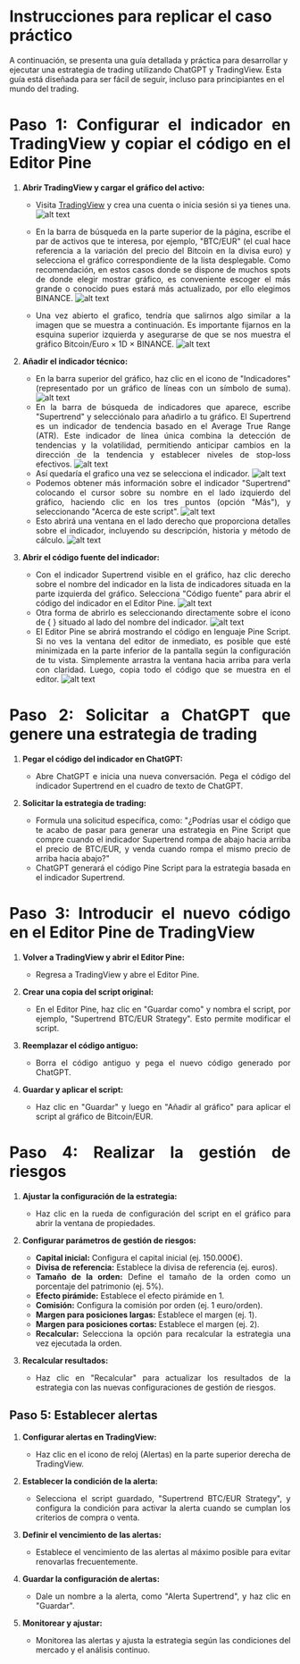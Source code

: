# Instrucciones para replicar el caso práctico

A continuación, se presenta una guía detallada y práctica para desarrollar y ejecutar una estrategia de trading utilizando ChatGPT y TradingView. Esta guía está diseñada para ser fácil de seguir, incluso para principiantes en el mundo del trading.

<div align="justify">
   
# Paso 1: Configurar el indicador en TradingView y copiar el código en el Editor Pine
   
1. **Abrir TradingView y cargar el gráfico del activo:**
   
   - Visita [TradingView](https://www.tradingview.com) y crea una cuenta o inicia sesión si ya tienes una.
   ![alt text](https://github.com/franmandres/GPT-for-trading-analysis/blob/main/images/captures/Capture1.png "Capture1")
   
   - En la barra de búsqueda en la parte superior de la página, escribe el par de activos que te interesa, por ejemplo, "BTC/EUR" (el cual hace referencia a la variación del precio del Bitcoin en la divisa euro) y selecciona el gráfico correspondiente de la lista desplegable. Como recomendación, en estos casos donde se dispone de muchos spots de donde elegir mostrar gráfico, es conveniente escoger el más grande o conocido pues estará más actualizado, por ello elegimos BINANCE.
   ![alt text](https://github.com/franmandres/GPT-for-trading-analysis/blob/main/images/captures/Capture2.png "Capture2")
   - Una vez abierto el grafico, tendría que salirnos algo similar a la imagen que se muestra a continuación. Es importante fijarnos en la esquina superior izquierda y asegurarse de que se nos muestra el gráfico Bitcoin/Euro × 1D × BINANCE.
   ![alt text](https://github.com/franmandres/GPT-for-trading-analysis/blob/main/images/captures/Capture3.png "Capture3")   

3. **Añadir el indicador técnico:**
   
   - En la barra superior del gráfico, haz clic en el icono de "Indicadores" (representado por un gráfico de líneas con un símbolo de suma).
   ![alt text](https://github.com/franmandres/GPT-for-trading-analysis/blob/main/images/captures/Capture4.png "Capture4")  
   - En la barra de búsqueda de indicadores que aparece, escribe "Supertrend" y selecciónalo para añadirlo a tu gráfico. El Supertrend es un indicador de tendencia basado en el Average True Range (ATR). Este indicador de línea única combina la detección de tendencias y la volatilidad, permitiendo anticipar cambios en la dirección de la tendencia y establecer niveles de stop-loss efectivos.
   ![alt text](https://github.com/franmandres/GPT-for-trading-analysis/blob/main/images/captures/Capture5.png "Capture5") 
   - Así quedaría el grafico una vez se selecciona el indicador.
   ![alt text](https://github.com/franmandres/GPT-for-trading-analysis/blob/main/images/captures/Capture6.png "Capture6")
   - Podemos obtener más información sobre el indicador "Supertrend" colocando el cursor sobre su nombre en el lado izquierdo del gráfico, haciendo clic en los tres puntos (opción "Más"), y seleccionando "Acerca de este script".
   ![alt text](https://github.com/franmandres/GPT-for-trading-analysis/blob/main/images/captures/Capture7.png "Capture7")
   - Esto abrirá una ventana en el lado derecho que proporciona detalles sobre el indicador, incluyendo su descripción, historia y método de cálculo.
   ![alt text](https://github.com/franmandres/GPT-for-trading-analysis/blob/main/images/captures/Capture8.png "Capture8")

4. **Abrir el código fuente del indicador:**
   
   - Con el indicador Supertrend visible en el gráfico, haz clic derecho sobre el nombre del indicador en la lista de indicadores situada en la parte izquierda del gráfico. Selecciona "Código fuente" para abrir el código del indicador en el Editor Pine.
   ![alt text](https://github.com/franmandres/GPT-for-trading-analysis/blob/main/images/captures/Capture9.png "Capture9")
   - Otra forma de abrirlo es seleccionando directamente sobre el icono de { } situado al lado del nombre del indicador.
   ![alt text](https://github.com/franmandres/GPT-for-trading-analysis/blob/main/images/captures/Capture10.png "Capture10")
   - El Editor Pine se abrirá mostrando el código en lenguaje Pine Script. Si no ves la ventana del editor de inmediato, es posible que esté minimizada en la parte inferior de la pantalla según la configuración de tu vista. Simplemente arrastra la ventana hacia arriba para verla con claridad. Luego, copia todo el código que se muestra en el editor.
   ![alt text](https://github.com/franmandres/GPT-for-trading-analysis/blob/main/images/captures/Capture11.png "Capture11")

# Paso 2: Solicitar a ChatGPT que genere una estrategia de trading

1. **Pegar el código del indicador en ChatGPT:**
   
   - Abre ChatGPT e inicia una nueva conversación. Pega el código del indicador Supertrend en el cuadro de texto de ChatGPT.

3. **Solicitar la estrategia de trading:**
   
   - Formula una solicitud específica, como: "¿Podrías usar el código que te acabo de pasar para generar una estrategia en Pine Script que compre cuando el indicador Supertrend rompa de abajo hacia arriba el precio de BTC/EUR, y venda cuando rompa el mismo precio de arriba hacia abajo?"
   - ChatGPT generará el código Pine Script para la estrategia basada en el indicador Supertrend.

# Paso 3: Introducir el nuevo código en el Editor Pine de TradingView

1. **Volver a TradingView y abrir el Editor Pine:**
   
   - Regresa a TradingView y abre el Editor Pine.

3. **Crear una copia del script original:**
   
   - En el Editor Pine, haz clic en "Guardar como" y nombra el script, por ejemplo, "Supertrend BTC/EUR Strategy". Esto permite modificar el script.

5. **Reemplazar el código antiguo:**
   
   - Borra el código antiguo y pega el nuevo código generado por ChatGPT.

7. **Guardar y aplicar el script:**
   
   - Haz clic en "Guardar" y luego en "Añadir al gráfico" para aplicar el script al gráfico de Bitcoin/EUR.

# Paso 4: Realizar la gestión de riesgos

1. **Ajustar la configuración de la estrategia:**

   - Haz clic en la rueda de configuración del script en el gráfico para abrir la ventana de propiedades.

2. **Configurar parámetros de gestión de riesgos:**

   - **Capital inicial:** Configura el capital inicial (ej. 150.000€).
   - **Divisa de referencia:** Establece la divisa de referencia (ej. euros).
   - **Tamaño de la orden:** Define el tamaño de la orden como un porcentaje del patrimonio (ej. 5%).
   - **Efecto pirámide:** Establece el efecto pirámide en 1.
   - **Comisión:** Configura la comisión por orden (ej. 1 euro/orden).
   - **Margen para posiciones largas:** Establece el margen (ej. 1).
   - **Margen para posiciones cortas:** Establece el margen (ej. 2).
   - **Recalcular:** Selecciona la opción para recalcular la estrategia una vez ejecutada la orden.

3. **Recalcular resultados:**

   - Haz clic en "Recalcular" para actualizar los resultados de la estrategia con las nuevas configuraciones de gestión de riesgos.

## Paso 5: Establecer alertas

1. **Configurar alertas en TradingView:**

   - Haz clic en el icono de reloj (Alertas) en la parte superior derecha de TradingView.

2. **Establecer la condición de la alerta:**

   - Selecciona el script guardado, "Supertrend BTC/EUR Strategy", y configura la condición para activar la alerta cuando se cumplan los criterios de compra o venta.

3. **Definir el vencimiento de las alertas:**

   - Establece el vencimiento de las alertas al máximo posible para evitar renovarlas frecuentemente.

4. **Guardar la configuración de alertas:**

   - Dale un nombre a la alerta, como "Alerta Supertrend", y haz clic en "Guardar".

5. **Monitorear y ajustar:**

   - Monitorea las alertas y ajusta la estrategia según las condiciones del mercado y el análisis continuo.
